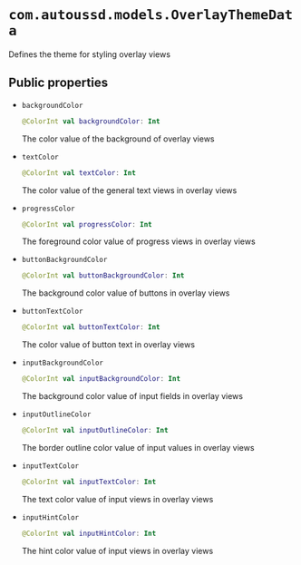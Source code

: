 # `com.autoussd.models.OverlayThemeData`

Defines the theme for styling overlay views



## Public properties

- `backgroundColor`

  ```kotlin
  @ColorInt val backgroundColor: Int
  ```

  The color value of the background of overlay views

- `textColor`

  ```kotlin
  @ColorInt val textColor: Int
  ```

  The color value of the general text views in overlay views

- `progressColor`

  ```kotlin
  @ColorInt val progressColor: Int
  ```

  The foreground color value of progress views in overlay views

- `buttonBackgroundColor`

  ```kotlin
  @ColorInt val buttonBackgroundColor: Int
  ```

  The background color value of buttons in overlay views

- `buttonTextColor`

  ```kotlin
  @ColorInt val buttonTextColor: Int
  ```

  The color value of button text in overlay views

- `inputBackgroundColor`

  ```kotlin
  @ColorInt val inputBackgroundColor: Int
  ```

  The background color value of input fields in overlay views

- `inputOutlineColor`

  ```kotlin
  @ColorInt val inputOutlineColor: Int
  ```

  The border outline color value of input values in overlay views

- `inputTextColor`

  ```kotlin
  @ColorInt val inputTextColor: Int
  ```

  The text color value of input views in overlay views

- `inputHintColor`

  ```kotlin
  @ColorInt val inputHintColor: Int
  ```

  The hint color value of input views in overlay views
